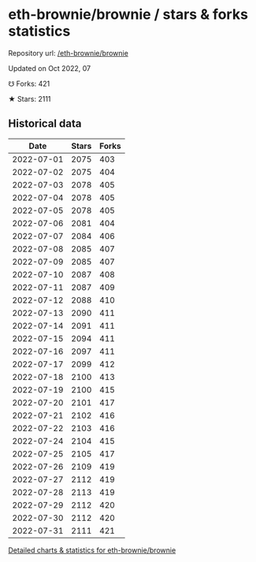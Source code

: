# eth-brownie/brownie / stars & forks statistics

Repository url: [/eth-brownie/brownie](https://github.com/eth-brownie/brownie)

Updated on Oct 2022, 07

☋ Forks: 421

★ Stars: 2111

## Historical data
| Date | Stars | Forks |
|------|-------|-------|
| 2022-07-01 | 2075 | 403 | 
| 2022-07-02 | 2075 | 404 | 
| 2022-07-03 | 2078 | 405 | 
| 2022-07-04 | 2078 | 405 | 
| 2022-07-05 | 2078 | 405 | 
| 2022-07-06 | 2081 | 404 | 
| 2022-07-07 | 2084 | 406 | 
| 2022-07-08 | 2085 | 407 | 
| 2022-07-09 | 2085 | 407 | 
| 2022-07-10 | 2087 | 408 | 
| 2022-07-11 | 2087 | 409 | 
| 2022-07-12 | 2088 | 410 | 
| 2022-07-13 | 2090 | 411 | 
| 2022-07-14 | 2091 | 411 | 
| 2022-07-15 | 2094 | 411 | 
| 2022-07-16 | 2097 | 411 | 
| 2022-07-17 | 2099 | 412 | 
| 2022-07-18 | 2100 | 413 | 
| 2022-07-19 | 2100 | 415 | 
| 2022-07-20 | 2101 | 417 | 
| 2022-07-21 | 2102 | 416 | 
| 2022-07-22 | 2103 | 416 | 
| 2022-07-24 | 2104 | 415 | 
| 2022-07-25 | 2105 | 417 | 
| 2022-07-26 | 2109 | 419 | 
| 2022-07-27 | 2112 | 419 | 
| 2022-07-28 | 2113 | 419 | 
| 2022-07-29 | 2112 | 420 | 
| 2022-07-30 | 2112 | 420 | 
| 2022-07-31 | 2111 | 421 | 


[Detailed charts & statistics for eth-brownie/brownie](https://reviewgithub.com/rep/eth-brownie/brownie)
